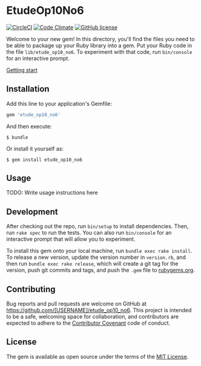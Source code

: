 # EtudeOp10No6

[![CircleCI](https://circleci.com/gh/k2works/etude-op-10-no-6.svg?style=svg)](https://circleci.com/gh/k2works/etude_op10_no6)
[![Code Climate](https://codeclimate.com/github/k2works/etude-op-10-no-6/badges/gpa.svg)](https://codeclimate.com/github/k2works/etude_op10_no6)
[![GitHub license](https://img.shields.io/badge/license-MIT-blue.svg)](https://raw.githubusercontent.com/k2works/etude_op10_no6/master/LICENSE.txt)


Welcome to your new gem! In this directory, you'll find the files you need to be able to package up your Ruby library into a gem. Put your Ruby code in the file `lib/etude_op10_no6`. To experiment with that code, run `bin/console` for an interactive prompt.

[Getting start](./docs/README.md)

## Installation

Add this line to your application's Gemfile:

```ruby
gem 'etude_op10_no6'
```

And then execute:

    $ bundle

Or install it yourself as:

    $ gem install etude_op10_no6

## Usage

TODO: Write usage instructions here

## Development

After checking out the repo, run `bin/setup` to install dependencies. Then, run `rake spec` to run the tests. You can also run `bin/console` for an interactive prompt that will allow you to experiment.

To install this gem onto your local machine, run `bundle exec rake install`. To release a new version, update the version number in `version.rb`, and then run `bundle exec rake release`, which will create a git tag for the version, push git commits and tags, and push the `.gem` file to [rubygems.org](https://rubygems.org).

## Contributing

Bug reports and pull requests are welcome on GitHub at https://github.com/[USERNAME]/etude_op10_no6. This project is intended to be a safe, welcoming space for collaboration, and contributors are expected to adhere to the [Contributor Covenant](http://contributor-covenant.org) code of conduct.


## License

The gem is available as open source under the terms of the [MIT License](http://opensource.org/licenses/MIT).

